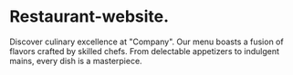 # Restaurant-website.
 Discover culinary excellence at "Company". Our menu boasts a fusion of flavors crafted by skilled chefs. From delectable appetizers to indulgent mains, every dish is a masterpiece. 
